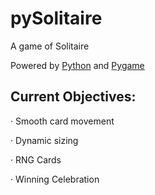 # pySolitaire

A game of Solitaire

Powered by [Python](https://python.org) and [Pygame](https://pygame.org)
## Current Objectives:

· Smooth card movement

· Dynamic sizing

· RNG Cards

· Winning Celebration